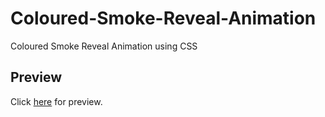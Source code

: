 # Coloured-Smoke-Reveal-Animation
Coloured Smoke Reveal Animation using CSS

## Preview
Click [here](https://somsubhra1.github.io/Coloured-Smoke-Reveal-Animation/) for preview.